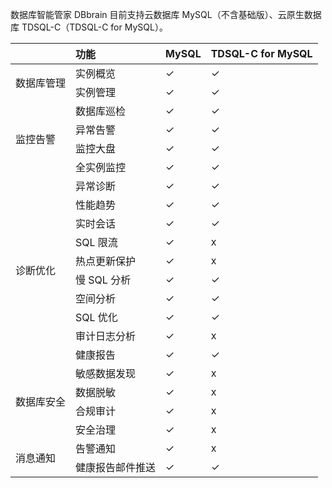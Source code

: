数据库智能管家 DBbrain 目前支持云数据库 MySQL（不含基础版）、云原生数据库 TDSQL-C（TDSQL-C for MySQL）。

<table>
<thead><tr><th colspan=2>功能</th><th>MySQL</th><th>TDSQL-C for MySQL</th></tr></thead>
<tbody>
<tr>
<td rowspan=2>数据库管理</td>
<td>实例概览</td><td>&#10003;</td><td>&#10003;</td></tr>
<tr>
<td>实例管理</td><td>&#10003;</td><td>&#10003;</td></tr>
<tr>
<td rowspan=4>监控告警</td>
<td>数据库巡检</td><td>&#10003;</td><td>&#10003;</td></tr>
<tr>
<td>异常告警</td><td>&#10003;</td><td>&#10003;</td></tr>
<tr>
<td>监控大盘</td><td>&#10003;</td><td>&#10003;</td></tr>
<tr>
<td>全实例监控</td><td>&#10003;</td><td>&#10003;</td></tr>
<tr>
<td rowspan=10>诊断优化</td>
<td>异常诊断</td><td>&#10003;</td><td>&#10003;</td></tr>
<tr>
<td>性能趋势</td><td>&#10003;</td><td>&#10003;</td></tr>
<tr>
<td>实时会话</td><td>&#10003;</td><td>&#10003;</td></tr>
<tr>
<td>SQL 限流</td><td>&#10003;</td><td>x</td></tr>
<tr>
<td>热点更新保护</td><td>&#10003;</td><td>x</td></tr>
<tr>
<td>慢 SQL 分析</td><td>&#10003;</td><td>&#10003;</td></tr>
<tr>
<td>空间分析</td><td>&#10003;</td><td>&#10003;</td></tr>
<tr>
<td>SQL 优化</td><td>&#10003;</td><td>&#10003;</td></tr>
<tr>
<td>审计日志分析</td><td>&#10003;</td><td>x</td></tr>
<tr>
<td>健康报告</td><td>&#10003;</td><td>&#10003;</td></tr>
<tr>
<td rowspan=4>数据库安全</td>
<td>敏感数据发现</td><td>&#10003;</td><td>x</td></tr>
<tr>
<td>数据脱敏</td><td>&#10003;</td><td>x</td></tr>
<tr>
<td>合规审计</td><td>&#10003;</td><td>x</td></tr>
<tr>
<td>安全治理</td><td>&#10003;</td><td>x</td></tr>
<tr>
<td rowspan=2>消息通知</td>
<td>告警通知</td><td>&#10003;</td><td>x</td></tr>
<tr>
<td>健康报告邮件推送</td><td>&#10003;</td><td>&#10003;</td></tr>
</tbody></table>

